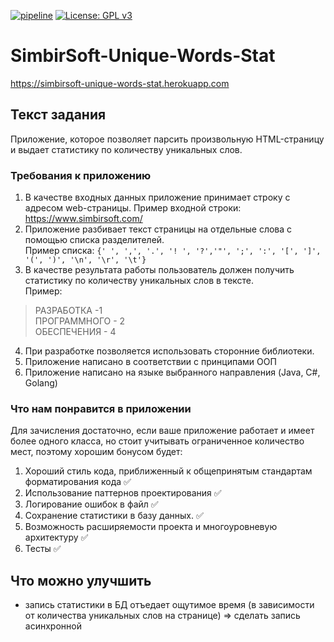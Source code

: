 [![pipeline](https://github.com/rmksrv/simbirsoft-unique-words-stat/actions/workflows/pipeline.yml/badge.svg)](https://github.com/rmksrv/simbirsoft-unique-words-stat/actions/workflows/pipeline.yml)
[![License: GPL v3](https://img.shields.io/badge/License-GPLv3-blue.svg)](https://www.gnu.org/licenses/gpl-3.0)

# SimbirSoft-Unique-Words-Stat

https://simbirsoft-unique-words-stat.herokuapp.com

## Текст задания

Приложение, которое позволяет парсить произвольную HTML-страницу и выдает статистику по
количеству уникальных слов.

### Требования к приложению

1. В качестве входных данных приложение принимает строку с адресом
web-страницы. Пример входной строки: https://www.simbirsoft.com/
2. Приложение разбивает текст страницы на отдельные слова с помощью
списка разделителей.\
   Пример списка:
```{' ', ',', '.', '! ', '?','"', ';', ':', '[', ']', '(', ')', '\n', '\r', '\t'}```
3. В качестве результата работы пользователь должен получить статистику по
количеству уникальных слов в тексте.\
Пример:
> РАЗРАБОТКА -1 \
  ПРОГРАММНОГО - 2\
  ОБЕСПЕЧЕНИЯ - 4
4. При разработке позволяется использовать сторонние библиотеки.
5. Приложение написано в соответствии с принципами ООП
6. Приложение написано на языке выбранного направления (Java, C#, Golang)


### Что нам понравится в приложении
Для зачисления достаточно, если ваше приложение работает и
имеет более одного класса, но стоит учитывать ограниченное количество мест, поэтому
хорошим бонусом будет:

1. Хороший стиль кода, приближенный к общепринятым стандартам
форматирования кода ✅
2. Использование паттернов проектирования ✅
3. Логирование ошибок в файл ✅
4. Сохранение статистики в базу данных. ✅
5. Возможность расширяемости проекта и многоуровневую архитектуру ✅
6. Тесты ✅

## Что можно улучшить

- запись статистики в БД отъедает ощутимое время (в зависимости от количества уникальных слов на странице) => сделать запись асинхронной
